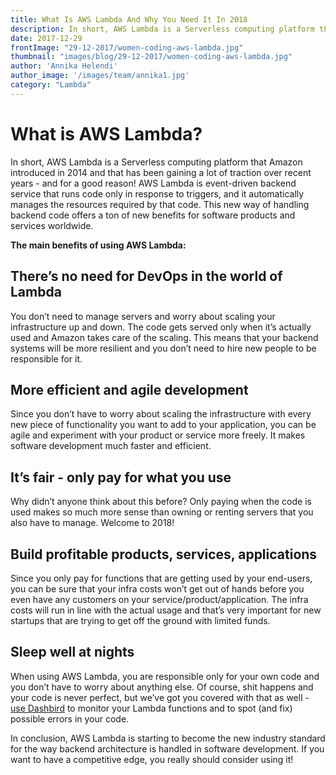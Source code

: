 ```yaml
---
title: What Is AWS Lambda And Why You Need It In 2018
description: In short, AWS Lambda is a Serverless computing platform that Amazon introduced in 2014 and that has been gaining a lot of traction over recent years - and for a good reason!
date: 2017-12-29
frontImage: "29-12-2017/women-coding-aws-lambda.jpg"
thumbnail: "images/blog/29-12-2017/women-coding-aws-lambda.jpg"
author: 'Annika Helendi'
author_image: '/images/team/annika1.jpg'
category: "Lambda"
---
```


# What is AWS Lambda?
In short, AWS Lambda is a Serverless computing platform that Amazon introduced in 2014 and that has been gaining a lot of traction over recent years - and for a good reason! AWS Lambda is event-driven backend service that runs code only in response to triggers, and it automatically manages the resources required by that code. This new way of handling backend code offers a ton of new benefits for software products and services worldwide.

**The main benefits of using AWS Lambda:**

## There’s no need for DevOps in the world of Lambda
You don’t need to manage servers and worry about scaling your infrastructure up and down. The code gets served only when it’s actually used and Amazon takes care of the scaling. This means that your backend systems will be more resilient and you don’t need to hire new people to be responsible for it.

## More efficient and agile development
Since you don’t have to worry about scaling the infrastructure with every new piece of functionality you want to add to your application, you can be agile and experiment with your product or service more freely. It makes software development much faster and efficient.

## It’s fair - only pay for what you use
Why didn’t anyone think about this before? Only paying when the code is used makes so much more sense than owning or renting servers that you also have to manage. Welcome to 2018!

## Build profitable products, services, applications
Since you only pay for functions that are getting used by your end-users, you can be sure that your infra costs won’t get out of hands before you even have any customers on your service/product/application. The infra costs will run in line with the actual usage and that’s very important for new startups that are trying to get off the ground with limited funds.

## Sleep well at nights
When using AWS Lambda, you are responsible only for your own code and you don’t have to worry about anything else. Of course, shit happens and your code is never perfect, but we’ve got you covered with that as well - <a href='https://dashbird.io' target='_blank'>use Dashbird</a> to monitor your Lambda functions and to spot (and fix) possible errors in your code.


In conclusion, AWS Lambda is starting to become the new industry standard for the way backend architecture is handled in software development. If you want to have a competitive edge, you really should consider using it!
